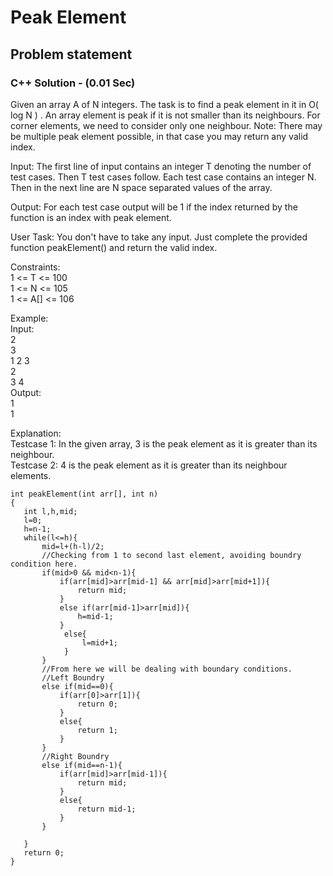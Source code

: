 # Peak Element

## Problem statement 

### C++ Solution - (0.01 Sec)

Given an array A of N integers. The task is to find a peak element in it in O( log N ) .
An array element is peak if it is not smaller than its neighbours. For corner elements, we need to consider only one neighbour.
Note: There may be multiple peak element possible, in that case you may return any valid index.

Input:
The first line of input contains an integer T denoting the number of test cases. Then T test cases follow. Each test case contains an integer N. Then in the next line are N space separated values of the array.

Output:
For each test case output will be 1 if the index returned by the function is an index with peak element.

User Task:
You don't have to take any input. Just complete the provided function peakElement() and return the valid index.

Constraints:<br>
1 <= T <= 100<br>
1 <= N <= 105<br>
1 <= A[] <= 106<br>

Example:<br>
Input:<br>
2<br>
3<br>
1 2 3<br>
2<br>
3 4<br>
Output:<br>
1<br>
1<br>

Explanation:<br>
Testcase 1: In the given array, 3 is the peak element as it is greater than its neighbour.<br>
Testcase 2: 4 is the peak element as it is greater than its neighbour elements.<br>


```
int peakElement(int arr[], int n)
{
   int l,h,mid;
   l=0;
   h=n-1;
   while(l<=h){
       mid=l+(h-l)/2;
       //Checking from 1 to second last element, avoiding boundry condition here.
       if(mid>0 && mid<n-1){
           if(arr[mid]>arr[mid-1] && arr[mid]>arr[mid+1]){
               return mid;
           }
           else if(arr[mid-1]>arr[mid]){
               h=mid-1;
           }
            else{
                l=mid+1;
            }
       }
       //From here we will be dealing with boundary conditions.
       //Left Boundry
       else if(mid==0){
           if(arr[0]>arr[1]){
               return 0;
           }
           else{
               return 1;
           }
       }
       //Right Boundry
       else if(mid==n-1){
           if(arr[mid]>arr[mid-1]){
               return mid;
           }
           else{
               return mid-1;
           }
       }
           
   }
   return 0;
}







```
